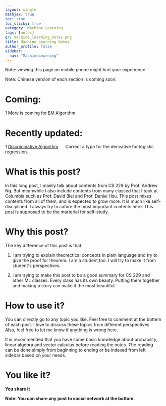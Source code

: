 ```yaml
---
layout: single
mathjax: true
toc: true
toc_sticky: true
category: Machine Learning
tags: [notes]
qr: machine_learning_notes.png
title: Machine Learning Notes
author_profile: false
sidebar:
  nav: "MachineLearning"
---
```


Note: viewing this page on mobile phone might hurt your experience.

Note: Chinese version of each section is coming soon. 

# Coming:

1 More is coming for EM Algorithm. 

# Recently updated:

1 [Discriminative Algorithm](https://wei2624.github.io/MachineLearning/sv_discriminative_model/)
&nbsp;&nbsp;&nbsp;&nbsp; Correct a typo for the derivative for logistic regression. 

# What is this post?

In this long post, I mainly talk about contents from CS 229 by Prof. Andrew Ng. But meanwhile I also include contents from many classed that I took at Columbia such as Prof. David Blei and Prof. Daniel Hsu. This post mixes contents from all of them, and is expected to grow more. It is much like self-disciplined. I always try to cature the most important contents here. This post is supposed to be the marterial for self-study. 

# Why this post?

The key difference of this post is that:

1) I am trying to explain theorectical concepts in plain language and try to give the proof for theorem. I am a student,too. I will try to make it from student's perspectives. 

2) I am trying to make this post to be a good summary for CS 229 and other ML classes. Every class has its own beauty. Putting them together and making a story can make it the most beautiful. 

# How to use it?

You can directly go to any topic you like. Feel free to comment at the bottem of each post. I love to discuss these topics from different perspectives. Also, feel free to let me know if anything is wrong here. 

It is recommended that you have some basic knowledge about probability, linear algebra and vector calculus before reading the notes. The reading can be done simply from beginning to ending or be indexed from left sidebar based on your needs. 

# You like it? 

**You share it**

**Note: You can share any post to social network at the bottom.**



